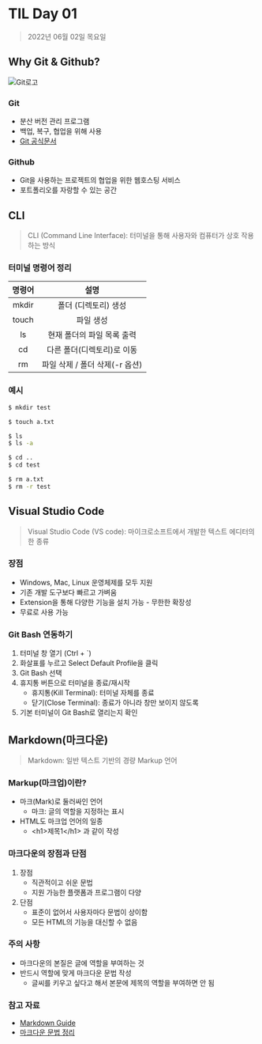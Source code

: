 # TIL Day 01

>  2022년 06월 02일 목요일



## Why Git & Github?

![Git로고](https://git-scm.com/images/logos/2color-lightbg@2x.png)

### Git

- 분산 버전 관리 프로그램
- 백업, 복구, 협업을 위해 사용
- [Git 공식문서](https://git-scm.com/book/ko/v2)

### Github

- Git을 사용하는 프로젝트의 협업을 위한 웹호스팅 서비스
- 포트폴리오를 자랑할 수 있는 공간



## CLI

> CLI (Command Line Interface): 터미널을 통해 사용자와 컴퓨터가 상호 작용하는 방식

### 터미널 명령어 정리

| 명령어 |              설명              |
| :----: | :----------------------------: |
| mkdir  |      폴더 (디렉토리) 생성      |
| touch  |           파일 생성            |
|   ls   |   현재 폴더의 파일 목록 출력   |
|   cd   |   다른 폴더(디렉토리)로 이동   |
|   rm   | 파일 삭제 / 폴더 삭제(-r 옵션) |

### 예시

```bash
$ mkdir test

$ touch a.txt

$ ls
$ ls -a

$ cd ..
$ cd test

$ rm a.txt
$ rm -r test
```



## Visual Studio Code

> Visual Studio Code (VS code): 마이크로소프트에서 개발한 텍스트 에디터의 한 종류

### 장점

- Windows, Mac, Linux 운영체제를 모두 지원
- 기존 개발 도구보다 빠르고 가벼움
- Extension을 통해 다양한 기능을 설치 가능 -  무한한 확장성
- 무료로 사용 가능

### Git Bash 연동하기

1. 터미널 창 열기 (Ctrl + `)
2. 화살표를 누르고 Select Default Profile을 클릭
3. Git Bash 선택
4. 휴지통 버튼으로 터미널을 종료/재시작
   - 휴지통(Kill Terminal): 터미널 자체를 종료
   - 닫기(Close Terminal): 종료가 아니라 창만 보이지 않도록
5. 기본 터미널이 Git Bash로 열리는지 확인



## Markdown(마크다운)

> Markdown: 일반 텍스트 기반의 경량 Markup 언어

### Markup(마크업)이란?

- 마크(Mark)로 둘러싸인 언어
  - 마크: 글의 역할을 지정하는 표시
- HTML도 마크업 언어의 일종
  - \<h1>제목1\</h1> 과 같이 작성


### 마크다운의 장점과 단점

1. 장점
   - 직관적이고 쉬운 문법
   - 지원 가능한 플랫폼과 프로그램이 다양
2. 단점
   - 표준이 없어서 사용자마다 문법이 상이함
   - 모든 HTML의 기능을 대신할 수 없음

### 주의 사항

- 마크다운의 본질은 글에 역할을 부여하는 것
- 반드시 역할에 맞게 마크다운 문법 작성
  - 글씨를 키우고 싶다고 해서 본문에 제목의 역할을 부여하면 안 됨

### 참고 자료

- [Markdown Guide](https://www.markdownguide.org/basic-syntax/)
- [마크다운 문법 정리](https://gist.github.com/ihoneymon/652be052a0727ad59601)
